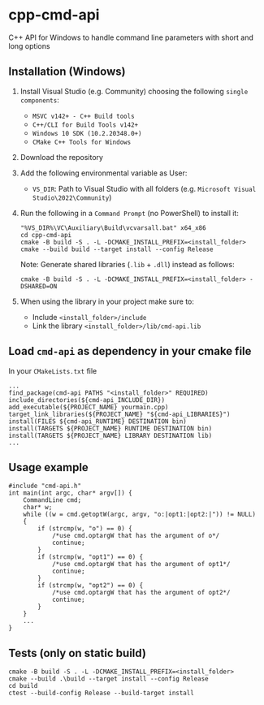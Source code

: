 # cpp-cmd-api
C++ API for Windows to handle command line parameters with short and long options

## Installation (Windows)
1. Install Visual Studio (e.g. Community) choosing the following `single components`:
    - `MSVC v142+ - C++ Build tools`
    - `C++/CLI for Build Tools v142+`
    - `Windows 10 SDK (10.2.20348.0+)`
    - `CMake C++ Tools for Windows`

2. Download the repository

3. Add the following environmental variable as User:
    - `VS_DIR`: Path to Visual Studio with all folders (e.g. `Microsoft Visual Studio\2022\Community`)

4. Run the following in a `Command Prompt` (no PowerShell) to install it:
    ```
    "%VS_DIR%\VC\Auxiliary\Build\vcvarsall.bat" x64_x86
    cd cpp-cmd-api
    cmake -B build -S . -L -DCMAKE_INSTALL_PREFIX=<install_folder>
    cmake --build build --target install --config Release
    ```
    Note: Generate shared libraries (`.lib` + `.dll`) instead as follows:
    ```
    cmake -B build -S . -L -DCMAKE_INSTALL_PREFIX=<install_folder> -DSHARED=ON
    ```
5. When using the library in your project make sure to:
    - Include `<install_folder>/include`
    - Link the library `<install_folder>/lib/cmd-api.lib`


## Load `cmd-api` as dependency in your cmake file
In your `CMakeLists.txt` file
```
...
find_package(cmd-api PATHS "<install_folder>" REQUIRED)
include_directories(${cmd-api_INCLUDE_DIR})
add_executable(${PROJECT_NAME} yourmain.cpp)
target_link_libraries(${PROJECT_NAME} "${cmd-api_LIBRARIES}")
install(FILES ${cmd-api_RUNTIME} DESTINATION bin)
install(TARGETS ${PROJECT_NAME} RUNTIME DESTINATION bin)
install(TARGETS ${PROJECT_NAME} LIBRARY DESTINATION lib)
...
```

## Usage example
```
#include "cmd-api.h"
int main(int argc, char* argv[]) {
    CommandLine cmd;
    char* w;
    while ((w = cmd.getoptW(argc, argv, "o:|opt1:|opt2:|")) != NULL)
    {
        if (strcmp(w, "o") == 0) {
            /*use cmd.optargW that has the argument of o*/
            continue;
        }
        if (strcmp(w, "opt1") == 0) {
            /*use cmd.optargW that has the argument of opt1*/
            continue;
        }
        if (strcmp(w, "opt2") == 0) {
            /*use cmd.optargW that has the argument of opt2*/
            continue;
        }
    }
    ...
}
```

## Tests (only on static build)
```
cmake -B build -S . -L -DCMAKE_INSTALL_PREFIX=<install_folder>
cmake --build .\build --target install --config Release
cd build
ctest --build-config Release --build-target install
```
